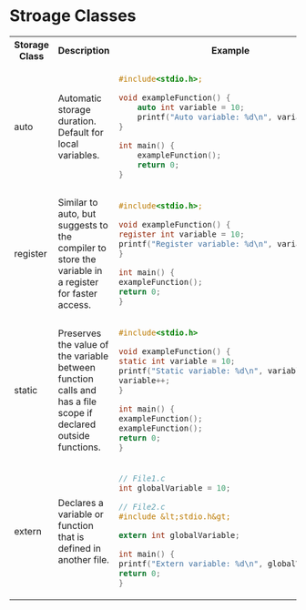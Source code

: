 # Stroage Classes

<table>
<tr>
<th>Storage Class</th>
<th>Description</th>
<th>Example</th>
</tr>
<tr>
<td>auto</td>
<td>Automatic storage duration. Default for local variables.</td>
<td>

```c
#include<stdio.h>;

void exampleFunction() {
	auto int variable = 10;
	printf("Auto variable: %d\n", variable);
}

int main() {
	exampleFunction();
	return 0;
}
```
</tr>
<tr>
<td>register</td>
<td>Similar to auto, but suggests to the compiler to store the variable in a register for faster access.</td>
<td>

```c
#include<stdio.h>;

void exampleFunction() {
register int variable = 10;
printf("Register variable: %d\n", variable);
}

int main() {
exampleFunction();
return 0;
}
```
</td>
</tr>
<tr>
<td>static</td>
<td>Preserves the value of the variable between function calls and has a file scope if declared outside functions.</td>
<td>

```c
#include<stdio.h>

void exampleFunction() {
static int variable = 10;
printf("Static variable: %d\n", variable);
variable++;
}

int main() {
exampleFunction();
exampleFunction();
return 0;
}
```
</td>
</tr>
<tr>
<td>extern</td>
<td>Declares a variable or function that is defined in another file.</td>
<td>

```c
// File1.c
int globalVariable = 10;

// File2.c
#include &lt;stdio.h&gt;

extern int globalVariable;

int main() {
printf("Extern variable: %d\n", globalVariable);
return 0;
}
```
</td>
</tr>
</table>
